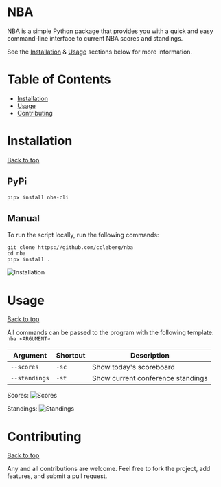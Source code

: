 # NBA

NBA is a simple Python package that provides you with a quick and easy
command-line interface to current NBA scores and standings.

See the [Installation](#installation) & [Usage](#usage) sections below
for more information.

# Table of Contents

- [Installation](#installation)
- [Usage](#usage)
- [Contributing](#contributing)

# Installation

[Back to top](#table-of-contents)

## PyPi

```shell
pipx install nba-cli
```

## Manual

To run the script locally, run the following commands:

```shell
git clone https://github.com/ccleberg/nba
cd nba
pipx install .
```

![Installation](https://github.com/ccleberg/nba/blob/main/examples/installation.png?raw=true)

# Usage

[Back to top](#table-of-contents)

All commands can be passed to the program with the following template:
`nba <ARGUMENT>`

| Argument      | Shortcut | Description                       |
|---------------|----------|-----------------------------------|
| `--scores`    | `-sc`    | Show today's scoreboard           |
| `--standings` | `-st`    | Show current conference standings |

Scores:
![Scores](https://github.com/ccleberg/nba/blob/main/examples/scores.png?raw=true)

Standings:
![Standings](https://github.com/ccleberg/nba/blob/main/examples/standings.png?raw=true)

# Contributing

[Back to top](#table-of-contents)

Any and all contributions are welcome. Feel free to fork the project,
add features, and submit a pull request.
